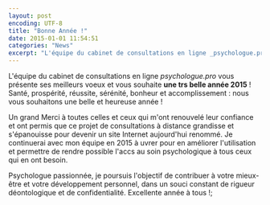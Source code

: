 ```yaml
---
layout: post
encoding: UTF-8
title: "Bonne Année !"
date: 2015-01-01 11:54:51
categories: "News"
excerpt: "L'équipe du cabinet de consultations en ligne _psychologue.pro_ vous présente ses meilleurs voeux et vous souhaite **une trs belle année 2015** !"
---
```

L'équipe du cabinet de consultations en ligne _psychologue.pro_ vous présente ses meilleurs voeux et vous souhaite **une trs belle année 2015** !
Santé, prospérité, réussite, sérénité, bonheur et accomplissement : nous vous souhaitons une belle et heureuse année !  
  
Un grand Merci à toutes celles et ceux qui m'ont renouvelé leur confiance et ont permis que ce projet de consultations à distance grandisse et s'épanouisse pour devenir un site Internet aujourd'hui renommé. Je continuerai avec mon équipe en 2015 à uvrer pour en améliorer l'utilisation et permettre de rendre possible l'accs au soin psychologique à tous ceux qui en ont besoin.  
  
Psychologue passionnée, je poursuis l'objectif de contribuer à votre mieux-être et votre développement personnel, dans un souci constant de rigueur déontologique et de confidentialité. Excellente année à tous !;